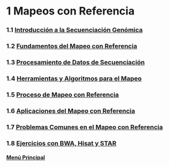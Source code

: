 # 1 Mapeos con Referencia 

### 1.1 [Introducción a la Secuenciación Genómica](./01_introducciónmapeo.md)
### 1.2 [Fundamentos del Mapeo con Referencia](./02_fundamentosmapeo.md)
### 1.3 [Procesamiento de Datos de Secuenciación](./03_procesamientodedatos.md)
### 1.4 [Herramientas y Algoritmos para el Mapeo](./04_herramientasmapeo.md)
### 1.5 [Proceso de Mapeo con Referencia](./05_procesodemapeo.md)
### 1.6 [Aplicaciones del Mapeo con Referencia](./06_aplicacionesdelmapeo.md)
### 1.7 [Problemas Comunes en el Mapeo con Referencia](./07_problemasenelmapeo.md)
### 1.8 [Ejercicios con BWA, Hisat y STAR](./08_ejerciciosmapeo.md)

#### [Menú Principal](../../index.md)